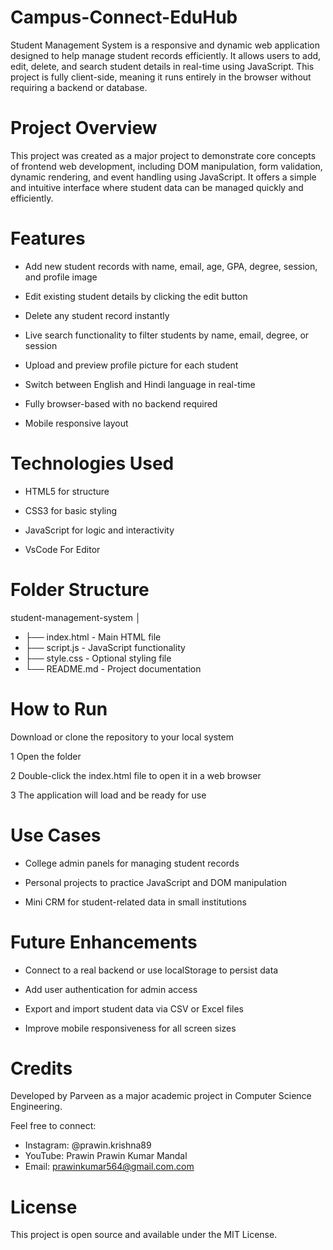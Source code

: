 # Campus-Connect-EduHub
Student Management System is a responsive and dynamic web application designed to help manage student records efficiently. It allows users to add, edit, delete, and search student details in real-time using JavaScript. This project is fully client-side, meaning it runs entirely in the browser without requiring a backend or database.

# Project Overview
This project was created as a major project to demonstrate core concepts of frontend web development, including DOM manipulation, form validation, dynamic rendering, and event handling using JavaScript. It offers a simple and intuitive interface where student data can be managed quickly and efficiently.

# Features
- Add new student records with name, email, age, GPA, degree, session, and profile image

- Edit existing student details by clicking the edit button

- Delete any student record instantly

- Live search functionality to filter students by name, email, degree, or session

- Upload and preview profile picture for each student

- Switch between English and Hindi language in real-time

- Fully browser-based with no backend required

- Mobile responsive layout

# Technologies Used
- HTML5 for structure

- CSS3 for basic styling

- JavaScript for logic and interactivity

- VsCode For Editor 

# Folder Structure
student-management-system
│
- ├── index.html - Main HTML file
- ├── script.js - JavaScript functionality
- ├── style.css - Optional styling file
- └── README.md - Project documentation

# How to Run
Download or clone the repository to your local system

1 Open the folder

2 Double-click the index.html file to open it in a web browser

3 The application will load and be ready for use

# Use Cases
- College admin panels for managing student records

- Personal projects to practice JavaScript and DOM manipulation

- Mini CRM for student-related data in small institutions

# Future Enhancements
- Connect to a real backend or use localStorage to persist data

- Add user authentication for admin access

- Export and import student data via CSV or Excel files

- Improve mobile responsiveness for all screen sizes

# Credits
Developed by Parveen as a major academic project in Computer Science Engineering.

Feel free to connect:

- Instagram: @prawin.krishna89
- YouTube: Prawin Prawin Kumar Mandal
- Email: prawinkumar564@gmail.com.com

# License
This project is open source and available under the MIT License.
